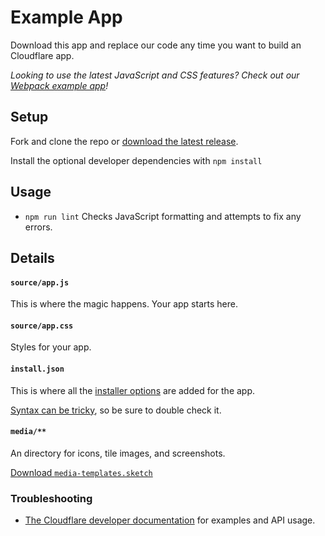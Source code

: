 # Example App

Download this app and replace our code any time you want to build an Cloudflare app.

_Looking to use the latest JavaScript and CSS features? Check out our [Webpack example app](https://github.com/CloudflareApps/ExampleWebpackApp)!_

## Setup

Fork and clone the repo or <a href="https://github.com/CloudflareApps/ExampleApp/releases/latest" >download the latest release</a>.

Install the optional developer dependencies with `npm install`

## Usage

- `npm run lint` Checks JavaScript formatting and attempts to fix any errors.

## Details

#### `source/app.js`

This is where the magic happens. Your app starts here.

#### `source/app.css`

Styles for your app.

#### `install.json`

This is where all the <a href="https://www.cloudflare.com/apps/developer/docs/install-json">installer options</a> are added for the app.

<a href="http://install.json.is/">Syntax can be tricky</a>, so be sure to double check it.

#### `media/**`

An directory for icons, tile images, and screenshots.

[Download <code class="inline">media-templates.sketch</code>](https://github.com/CloudflareApps/MediaTemplates/raw/master/media-templates.sketch)

### Troubleshooting

- <a href="https://www.cloudflare.com/apps/developer/docs/getting-started">The Cloudflare developer documentation</a> for examples and API usage.
